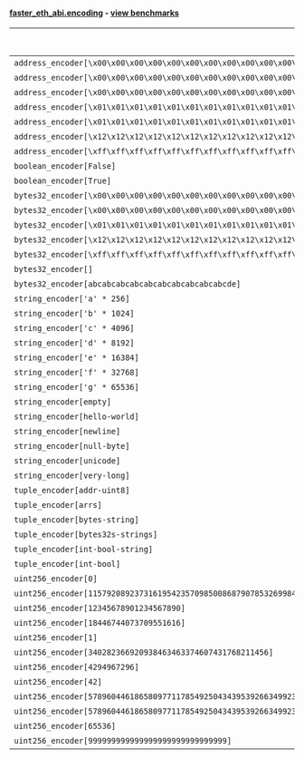 #### [faster_eth_abi.encoding](https://github.com/BobTheBuidler/faster-eth-abi/blob/master/faster_eth_abi/encoding.py) - [view benchmarks](https://github.com/BobTheBuidler/faster-eth-abi/blob/master/benchmarks/test_encoding_benchmarks.py)

| Function | Reference Mean | Faster Mean | % Change | Speedup (%) | x Faster | Faster |
|----------|---------------|-------------|----------|-------------|----------|--------|
| `address_encoder[\x00\x00\x00\x00\x00\x00\x00\x00\x00\x00\x00\x00\x00\x00\x00\x00\x00\x00\x00\x00]` | 0.0012275031675498234 | 0.000281428869898858 | 77.07% | 336.17% | 4.36x | ✅ |
| `address_encoder[\x00\x00\x00\x00\x00\x00\x00\x00\x00\x00\x00\x00\x00\x00\x00\x00\x00\x00\x00\x01]` | 0.001231258856151483 | 0.00027989391249903404 | 77.27% | 339.90% | 4.40x | ✅ |
| `address_encoder[\x00\x00\x00\x00\x00\x00\x00\x00\x00\x00\x00\x00\x00\x00\x00\x00\x00\x00\x00\x02]` | 0.0012053047091673723 | 0.0002816029057908759 | 76.64% | 328.02% | 4.28x | ✅ |
| `address_encoder[\x01\x01\x01\x01\x01\x01\x01\x01\x01\x01\x01\x01\x01\x01\x01\x01\x01\x01\x01\x00]` | 0.0012069997506601328 | 0.0002810523321884517 | 76.71% | 329.46% | 4.29x | ✅ |
| `address_encoder[\x01\x01\x01\x01\x01\x01\x01\x01\x01\x01\x01\x01\x01\x01\x01\x01\x01\x01\x01\x01]` | 0.0012306761271554704 | 0.0002808175176041932 | 77.18% | 338.25% | 4.38x | ✅ |
| `address_encoder[\x12\x12\x12\x12\x12\x12\x12\x12\x12\x12\x12\x12\x12\x12\x12\x12\x12\x12\x12\x12]` | 0.0012217896600296358 | 0.00028172435489619003 | 76.94% | 333.68% | 4.34x | ✅ |
| `address_encoder[\xff\xff\xff\xff\xff\xff\xff\xff\xff\xff\xff\xff\xff\xff\xff\xff\xff\xff\xff\xff]` | 0.0012170879150364 | 0.00028301674095821577 | 76.75% | 330.04% | 4.30x | ✅ |
| `boolean_encoder[False]` | 0.00072250117934274 | 0.00011947423822537937 | 83.46% | 504.73% | 6.05x | ✅ |
| `boolean_encoder[True]` | 0.0007098999628227242 | 0.00011570097572781614 | 83.70% | 513.56% | 6.14x | ✅ |
| `bytes32_encoder[\x00\x00\x00\x00\x00\x00\x00\x00\x00\x00\x00\x00\x00\x00\x00\x00\x00\x00\x00\x00\x00\x00\x00\x00\x00\x00\x00\x00\x00\x00\x00\x00]` | 0.0007037018397756148 | 0.0001271410007602377 | 81.93% | 453.48% | 5.53x | ✅ |
| `bytes32_encoder[\x00\x00\x00\x00\x00\x00\x00\x00\x00\x00\x00\x00\x00\x00\x00\x00]` | 0.0007163541106830463 | 0.00013210160067218636 | 81.56% | 442.28% | 5.42x | ✅ |
| `bytes32_encoder[\x01\x01\x01\x01\x01\x01\x01\x01\x01\x01\x01\x01\x01\x01\x01\x01\x01\x01\x01\x01\x01\x01\x01\x01\x01\x01\x01\x01\x01\x01\x01\x01]` | 0.000704098059649983 | 0.0001280170564373102 | 81.82% | 450.00% | 5.50x | ✅ |
| `bytes32_encoder[\x12\x12\x12\x12\x12\x12\x12\x12\x12\x12\x12\x12\x12\x12\x12\x12\x12\x12\x12\x12\x12\x12\x12\x12\x12\x12\x12\x12\x12\x12\x12\x12]` | 0.000707182454196671 | 0.00012865788842106578 | 81.81% | 449.66% | 5.50x | ✅ |
| `bytes32_encoder[\xff\xff\xff\xff\xff\xff\xff\xff\xff\xff\xff\xff\xff\xff\xff\xff\xff\xff\xff\xff\xff\xff\xff\xff\xff\xff\xff\xff\xff\xff\xff\xff]` | 0.0007039212884882326 | 0.00012763999099416417 | 81.87% | 451.49% | 5.51x | ✅ |
| `bytes32_encoder[]` | 0.000709928073301797 | 0.00013291401045353526 | 81.28% | 434.13% | 5.34x | ✅ |
| `bytes32_encoder[abcabcabcabcabcabcabcabcabcabcde]` | 0.000707539717985921 | 0.0001280636080689281 | 81.90% | 452.49% | 5.52x | ✅ |
| `string_encoder['a' * 256]` | 0.0010945796538963466 | 0.0003008984214783933 | 72.51% | 263.77% | 3.64x | ✅ |
| `string_encoder['b' * 1024]` | 0.0011321667677518501 | 0.0003441931590081013 | 69.60% | 228.93% | 3.29x | ✅ |
| `string_encoder['c' * 4096]` | 0.001161341346760565 | 0.0003579937375085021 | 69.17% | 224.40% | 3.24x | ✅ |
| `string_encoder['d' * 8192]` | 0.001207850496803308 | 0.000383995080103455 | 68.21% | 214.55% | 3.15x | ✅ |
| `string_encoder['e' * 16384]` | 0.0012618382826118427 | 0.0004504164624819242 | 64.30% | 180.15% | 2.80x | ✅ |
| `string_encoder['f' * 32768]` | 0.0014730523117064082 | 0.0005940318929845237 | 59.67% | 147.98% | 2.48x | ✅ |
| `string_encoder['g' * 65536]` | 0.0018688234623018688 | 0.0010672910072736903 | 42.89% | 75.10% | 1.75x | ✅ |
| `string_encoder[empty]` | 0.0010903206924931775 | 0.00029558685259842787 | 72.89% | 268.87% | 3.69x | ✅ |
| `string_encoder[hello-world]` | 0.0011046860023822905 | 0.0003038993706843015 | 72.49% | 263.50% | 3.64x | ✅ |
| `string_encoder[newline]` | 0.0011023780623575668 | 0.00030383175748853003 | 72.44% | 262.83% | 3.63x | ✅ |
| `string_encoder[null-byte]` | 0.0010990410339976838 | 0.0003012329901892966 | 72.59% | 264.85% | 3.65x | ✅ |
| `string_encoder[unicode]` | 0.001103144898128868 | 0.00030732599010008 | 72.14% | 258.95% | 3.59x | ✅ |
| `string_encoder[very-long]` | 0.0023272307516947035 | 0.001148830723704352 | 50.64% | 102.57% | 2.03x | ✅ |
| `tuple_encoder[addr-uint8]` | 0.0015236691295380743 | 0.00042693106984121183 | 71.98% | 256.89% | 3.57x | ✅ |
| `tuple_encoder[arrs]` | 0.0020840784665104965 | 0.000779224665241644 | 62.61% | 167.46% | 2.67x | ✅ |
| `tuple_encoder[bytes-string]` | 0.0012803538966014755 | 0.0004362256729345981 | 65.93% | 193.51% | 2.94x | ✅ |
| `tuple_encoder[bytes32s-strings]` | 0.002925504680854616 | 0.0010226368228831463 | 65.04% | 186.07% | 2.86x | ✅ |
| `tuple_encoder[int-bool-string]` | 0.001831695409266848 | 0.0006258886568047585 | 65.83% | 192.66% | 2.93x | ✅ |
| `tuple_encoder[int-bool]` | 0.001022642887128765 | 0.0002532047771140251 | 75.24% | 303.88% | 4.04x | ✅ |
| `uint256_encoder[0]` | 0.000858845723238652 | 0.00017567830008050398 | 79.54% | 388.87% | 4.89x | ✅ |
| `uint256_encoder[115792089237316195423570985008687907853269984665640564039457584007913129639935]` | 0.0008663705706302675 | 0.00018142231885857402 | 79.06% | 377.54% | 4.78x | ✅ |
| `uint256_encoder[12345678901234567890]` | 0.0008648646308834229 | 0.0001815251563339105 | 79.01% | 376.44% | 4.76x | ✅ |
| `uint256_encoder[18446744073709551616]` | 0.0008570253894466416 | 0.00018075503222742605 | 78.91% | 374.14% | 4.74x | ✅ |
| `uint256_encoder[1]` | 0.0008568750203900415 | 0.00017767468630158032 | 79.26% | 382.27% | 4.82x | ✅ |
| `uint256_encoder[340282366920938463463374607431768211456]` | 0.0008573095522896179 | 0.0001827863804155313 | 78.68% | 369.02% | 4.69x | ✅ |
| `uint256_encoder[4294967296]` | 0.0008551162211155141 | 0.00018564797385256607 | 78.29% | 360.61% | 4.61x | ✅ |
| `uint256_encoder[42]` | 0.0008549753000017353 | 0.00017753153525966388 | 79.24% | 381.59% | 4.82x | ✅ |
| `uint256_encoder[57896044618658097711785492504343953926634992332820282019728792003956564819967]` | 0.0008550754833547133 | 0.00017862675515362147 | 79.11% | 378.69% | 4.79x | ✅ |
| `uint256_encoder[57896044618658097711785492504343953926634992332820282019728792003956564819968]` | 0.000856510307831265 | 0.0001791220875512433 | 79.09% | 378.17% | 4.78x | ✅ |
| `uint256_encoder[65536]` | 0.0008501295168365582 | 0.00018321794673609775 | 78.45% | 364.00% | 4.64x | ✅ |
| `uint256_encoder[999999999999999999999999999999]` | 0.0008616071177533595 | 0.00018152913552410845 | 78.93% | 374.64% | 4.75x | ✅ |
